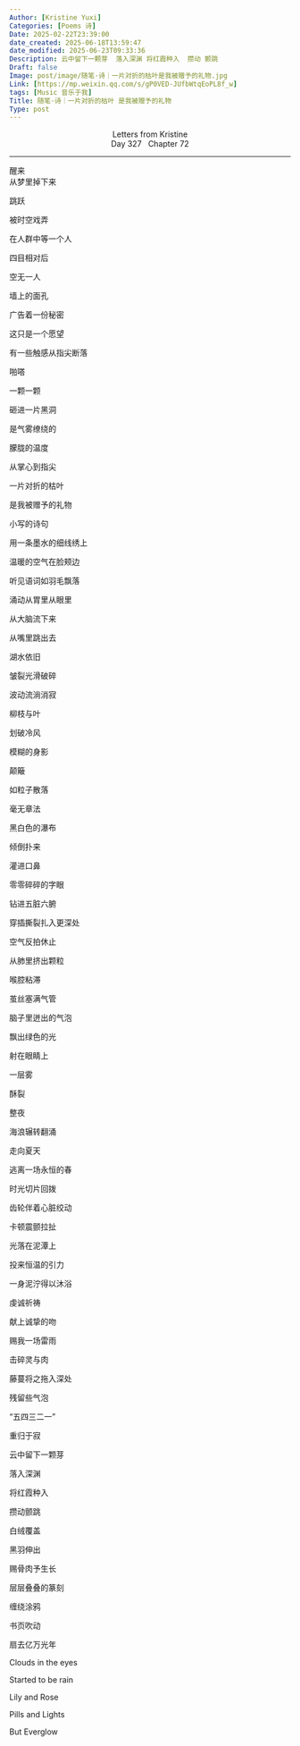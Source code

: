 ```yaml
---
Author: [Kristine Yuxi]
Categories: [Poems 诗]
Date: 2025-02-22T23:39:00
date_created: 2025-06-18T13:59:47
date_modified: 2025-06-23T09:33:36
Description: 云中留下一颗芽  落入深渊 将红霞种入  攒动 颤跳
Draft: false
Image: post/image/随笔·诗｜一片对折的枯叶是我被赠予的礼物.jpg
Link: [https://mp.weixin.qq.com/s/gP0VED-JUfbWtqEoPL8f_w]
tags: [Music 音乐于我]
Title: 随笔·诗｜一片对折的枯叶 是我被赠予的礼物
Type: post
---
```


<center>Letters from Kristine</center>

<center>Day 327   Chapter 72</center>

---
  

醒来    
从梦里掉下来    


  

  


跳跃    


被时空戏弄    


在人群中等一个人    


四目相对后    


空无一人    

    
  

  


墙上的面孔    


广告着一份秘密        


  

  


这只是一个愿望


  

  


有一些触感从指尖断落


啪嗒


一颗一颗


砸进一片黑洞


  

  


是气雾缭绕的


朦胧的温度


从掌心到指尖


  

  


一片对折的枯叶


是我被赠予的礼物


小写的诗句


用一条墨水的细线绣上


  

  


温暖的空气在脸颊边


听见语词如羽毛飘落


涌动从胃里从眼里


从大脑流下来


从嘴里跳出去


  

  


湖水依旧


皱裂光滑破碎


波动流淌消寂


  

  


柳枝与叶


划破冷风


模糊的身影


颠簸


如粒子散落


  

  


毫无章法


黑白色的瀑布


倾倒扑来


灌进口鼻


零零碎碎的字眼


钻进五脏六腑


穿插撕裂扎入更深处


  


空气反拍休止


从肺里挤出颗粒


喉腔粘滞


茧丝塞满气管


  

  


脑子里迸出的气泡


飘出绿色的光


射在眼睛上


一层雾


酥裂


  


整夜


海浪辗转翻涌


  

  


走向夏天


逃离一场永恒的春


  

  


时光切片回拨


齿轮伴着心脏绞动


卡顿震颤拉扯


  

  


光落在泥潭上


投来恒温的引力


一身泥泞得以沐浴


虔诚祈祷


献上诚挚的吻


  

  


赐我一场雷雨


击碎灵与肉


藤蔓将之拖入深处


残留些气泡


  

  


“五四三二一”


  

  


重归于寂


  

  


云中留下一颗芽


落入深渊


将红霞种入


攒动颤跳


  

  


白绒覆盖


黑羽伸出


赐骨肉予生长


  

  


层层叠叠的篆刻


缠绕涂鸦


书页吹动


扇去亿万光年


  

  


Clouds in the eyes


Started to be rain


  

  


Lily and Rose


Pills and Lights


  

  


But Everglow
